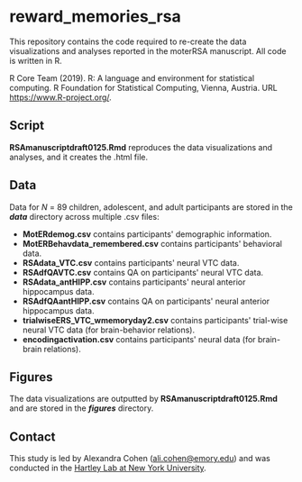 # reward_memories_rsa

This repository contains the code required to re-create the data visualizations and analyses reported in the moterRSA manuscript. All code is written in R.

R Core Team (2019). R: A language and environment for statistical computing. R Foundation for Statistical Computing, Vienna, Austria. URL https://www.R-project.org/.

## Script
<b>RSAmanuscriptdraft0125.Rmd</b> reproduces the data visualizations and analyses, and it creates the .html file.

## Data
Data for <i>N</i> = 89 children, adolescent, and adult participants are stored in the <b><i>data</i></b> directory across multiple .csv files:
* <b>MotERdemog.csv</b> contains participants' demographic information.
* <b>MotERBehavdata_remembered.csv</b> contains participants' behavioral data.
* <b>RSAdata_VTC.csv</b> contains participants' neural VTC data.
* <b>RSAdfQAVTC.csv</b> contains QA on participants' neural VTC data.
* <b>RSAdata_antHIPP.csv</b> contains participants' neural anterior hippocampus data.
* <b>RSAdfQAantHIPP.csv</b> contains QA on participants' neural anterior hippocampus data.
* <b>trialwiseERS_VTC_wmemoryday2.csv</b> contains participants' trial-wise neural VTC data (for brain-behavior relations).
* <b>encodingactivation.csv</b> contains participants' neural data (for brain-brain relations).

## Figures
The data visualizations are outputted by <b>RSAmanuscriptdraft0125.Rmd</b> and are stored in the <b><i>figures</i></b> directory.

## Contact
This study is led by Alexandra Cohen (ali.cohen@emory.edu) and was conducted in the [Hartley Lab at New York University](https://www.hartleylab.org/).
